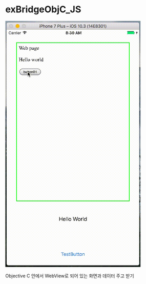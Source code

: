 # exBridgeObjC_JS

![alt text](https://github.com/Sgeuni/LearnObjectiveC/blob/master/exBridgeObjC_JS/example.gif) </br>

Objective C 안에서 
WebView로 되어 있는 화면과 
데이터 주고 받기

